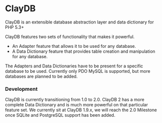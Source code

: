 ClayDB
======

ClayDB is an extensible database abstraction layer and data dictionary for PHP 5.3+

ClayDB features two sets of functionality that makes it powerful. 

*    An Adapter feature that allows it to be used for any database. 
*    A Data Dictionary feature that provides table creation and manipulation for any database.

The Adapters and Data Dictionaries have to be present for a specific database to be used. Currently only PDO MySQL is supported, but more databases are planned to be added.

### Development ###
ClayDB is currently transitioning from 1.0 to 2.0. ClayDB 2 has a more complete Data Dictionary and is much more powerful on that particular feature set. We currently sit at ClayDB 1.9.x, we will reach the 2.0 Milestone once SQLite and PostgreSQL support has been added.